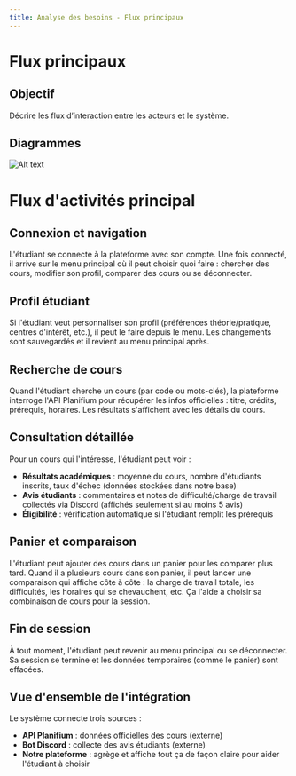 ```yaml
---
title: Analyse des besoins - Flux principaux
---
```


# Flux principaux

## Objectif

Décrire les flux d’interaction entre les acteurs et le système.

## Diagrammes

![Alt text](../Diagramme_activité.png)

# Flux d'activités principal

## Connexion et navigation

L'étudiant se connecte à la plateforme avec son compte. Une fois connecté, il arrive sur le menu principal où il peut choisir quoi faire : chercher des cours, modifier son profil, comparer des cours ou se déconnecter.

## Profil étudiant

Si l'étudiant veut personnaliser son profil (préférences théorie/pratique, centres d'intérêt, etc.), il peut le faire depuis le menu. Les changements sont sauvegardés et il revient au menu principal après.

## Recherche de cours

Quand l'étudiant cherche un cours (par code ou mots-clés), la plateforme interroge l'API Planifium pour récupérer les infos officielles : titre, crédits, prérequis, horaires. Les résultats s'affichent avec les détails du cours.

## Consultation détaillée

Pour un cours qui l'intéresse, l'étudiant peut voir :

- **Résultats académiques** : moyenne du cours, nombre d'étudiants inscrits, taux d'échec (données stockées dans notre base)
- **Avis étudiants** : commentaires et notes de difficulté/charge de travail collectés via Discord (affichés seulement si au moins 5 avis)
- **Éligibilité** : vérification automatique si l'étudiant remplit les prérequis

## Panier et comparaison

L'étudiant peut ajouter des cours dans un panier pour les comparer plus tard. Quand il a plusieurs cours dans son panier, il peut lancer une comparaison qui affiche côte à côte : la charge de travail totale, les difficultés, les horaires qui se chevauchent, etc. Ça l'aide à choisir sa combinaison de cours pour la session.

## Fin de session

À tout moment, l'étudiant peut revenir au menu principal ou se déconnecter. Sa session se termine et les données temporaires (comme le panier) sont effacées.

## Vue d'ensemble de l'intégration

Le système connecte trois sources :

- **API Planifium** : données officielles des cours (externe)
- **Bot Discord** : collecte des avis étudiants (externe)
- **Notre plateforme** : agrège et affiche tout ça de façon claire pour aider l'étudiant à choisir

